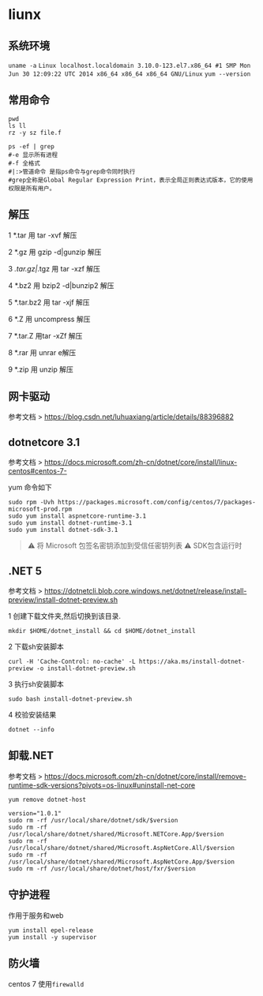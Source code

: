 # liunx

## 系统环境

`uname -a`
`Linux localhost.localdomain 3.10.0-123.el7.x86_64 #1 SMP Mon Jun 30 12:09:22 UTC 2014 x86_64 x86_64 x86_64 GNU/Linux`
`yum --version`

## 常用命令

```console
pwd
ls ll
rz -y sz file.f

ps -ef | grep
#-e 显示所有进程
#-f 全格式
#|:>管道命令 是指ps命令与grep命令同时执行
#grep全称是Global Regular Expression Print，表示全局正则表达式版本，它的使用权限是所有用户。

```

## 解压

1 *.tar 用 tar -xvf 解压

2 *.gz 用 gzip -d|gunzip 解压

3 *.tar.gz|*.tgz 用 tar -xzf 解压

4 *.bz2 用 bzip2 -d|bunzip2 解压

5 *.tar.bz2 用 tar -xjf 解压

6 *.Z 用 uncompress 解压

7 *.tar.Z 用tar -xZf 解压

8 *.rar 用 unrar e解压

9 *.zip 用 unzip 解压

## 网卡驱动

参考文档 > <https://blog.csdn.net/luhuaxiang/article/details/88396882>

## dotnetcore 3.1

参考文档 > <https://docs.microsoft.com/zh-cn/dotnet/core/install/linux-centos#centos-7->

yum 命令如下

```console
sudo rpm -Uvh https://packages.microsoft.com/config/centos/7/packages-microsoft-prod.rpm
sudo yum install aspnetcore-runtime-3.1
sudo yum install dotnet-runtime-3.1
sudo yum install dotnet-sdk-3.1
```

> :warning: 将 Microsoft 包签名密钥添加到受信任密钥列表
> :warning: SDK包含运行时

## .NET 5

参考文档 > <https://dotnetcli.blob.core.windows.net/dotnet/release/install-preview/install-dotnet-preview.sh>

1 创建下载文件夹,然后切换到该目录.

```console
mkdir $HOME/dotnet_install && cd $HOME/dotnet_install
```

2 下载sh安装脚本

```console
curl -H 'Cache-Control: no-cache' -L https://aka.ms/install-dotnet-preview -o install-dotnet-preview.sh
```

3 执行sh安装脚本

```console
sudo bash install-dotnet-preview.sh
```

4 校验安装结果

```console
dotnet --info
```

## 卸载.NET

参考文档 > <https://docs.microsoft.com/zh-cn/dotnet/core/install/remove-runtime-sdk-versions?pivots=os-linux#uninstall-net-core>

```console
yum remove dotnet-host

version="1.0.1"
sudo rm -rf /usr/local/share/dotnet/sdk/$version
sudo rm -rf /usr/local/share/dotnet/shared/Microsoft.NETCore.App/$version
sudo rm -rf /usr/local/share/dotnet/shared/Microsoft.AspNetCore.All/$version
sudo rm -rf /usr/local/share/dotnet/shared/Microsoft.AspNetCore.App/$version
sudo rm -rf /usr/local/share/dotnet/host/fxr/$version
```

## 守护进程

作用于服务和web

```console
yum install epel-release
yum install -y supervisor
```

## 防火墙

centos 7 使用`firewalld`
